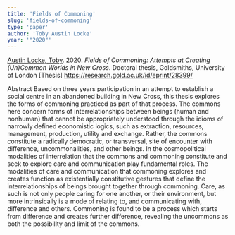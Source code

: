 ```yaml
---
title: 'Fields of Commoning'
slug: 'fields-of-commoning'
type: 'paper'
author: 'Toby Austin Locke'
year: '"2020"'
---
```


[Austin Locke, Toby](https://research.gold.ac.uk/view/goldsmiths/Austin_Locke=3AToby=3A=3A.html "Browse more publications by Austin Locke, Toby"). 2020. _Fields of Commoning: Attempts at Creating (Un)Common Worlds in New Cross_. Doctoral thesis, Goldsmiths, University of London [Thesis]
https://research.gold.ac.uk/id/eprint/28399/

Abstract
Based on three years participation in an attempt to establish a social centre in an abandoned building in New Cross, this thesis explores the forms of commoning practiced as part of that process. The commons here concern forms of interrelationships between beings (human and nonhuman) that cannot be appropriately understood through the idioms of narrowly defined economistic logics, such as extraction, resources, management, production, utility and exchange. Rather, the commons constitute a radically democratic, or transversal, site of encounter with difference, uncommonalities, and other beings. In the cosmopolitical modalities of interrelation that the commons and commoning constitute and seek to explore care and communication play fundamental roles. The modalities of care and communication that commoning explores and creates function as existentially constitutive gestures that define the interrelationships of beings brought together through commoning. Care, as such is not only people caring for one another, or their environment, but more intrinsically is a mode of relating to, and communicating with, difference and others. Commoning is found to be a process which starts from difference and creates further difference, revealing the uncommons as both the possibility and limit of the commons.